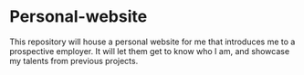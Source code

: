 # Personal-website
This repository will house a personal website for me that introduces me to a prospective employer. It will let them get to know who I am, and showcase my talents from previous projects.
